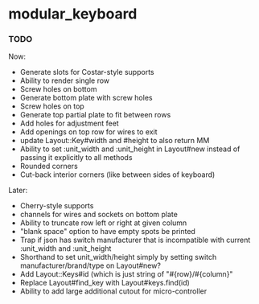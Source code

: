 # modular_keyboard

### TODO

Now:
* Generate slots for Costar-style supports
* Ability to render single row
* Screw holes on bottom
* Generate bottom plate with screw holes
* Screw holes on top
* Generate top partial plate to fit between rows
* Add holes for adjustment feet
* Add openings on top row for wires to exit
* update Layout::Key#width and #height to also return MM
* Ability to set :unit_width and :unit_height in Layout#new instead of passing it explicitly to all methods
* Rounded corners
* Cut-back interior corners (like between sides of keyboard)

Later:
* Cherry-style supports
* channels for wires and sockets on bottom plate
* Ability to truncate row left or right at given column
* "blank space" option to have empty spots be printed
* Trap if json has switch manufacturer that is incompatible with current :unit_width and :unit_height
* Shorthand to set unit_width/height simply by setting switch manufacturer/brand/type on Layout#new?
* Add Layout::Keys#id (which is just string of "#{row}/#{column}"
* Replace Layout#find_key with Layout#keys.find(id)
* Ability to add large additional cutout for micro-controller
